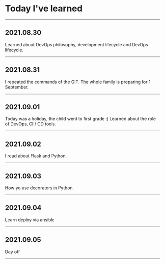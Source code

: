 # Today I've learned #

***

## 2021.08.30 ##
Learned about DevOps philosophy, development lifecycle and DevOps lifecycle.

***

## 2021.08.31 ##

I repeated the commands of the GIT. The whole family is preparing for 1 September.

***

## 2021.09.01 ##

Today was a holiday, the child went to first grade :)
Learned about the role of DevOps, CI / CD tools.

***

## 2021.09.02 ##

I read about Flask and Python.

***

## 2021.09.03 ##

How yo use decorators in Python

***

## 2021.09.04 ##

Learn deploy  via ansible

***

## 2021.09.05 ##

Day off

***




